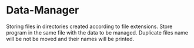 # Data-Manager
Storing files in directories created according to file extensions.
Store program in the same file with the data to be managed.
Duplicate files name will be not be moved and their names will be printed.
